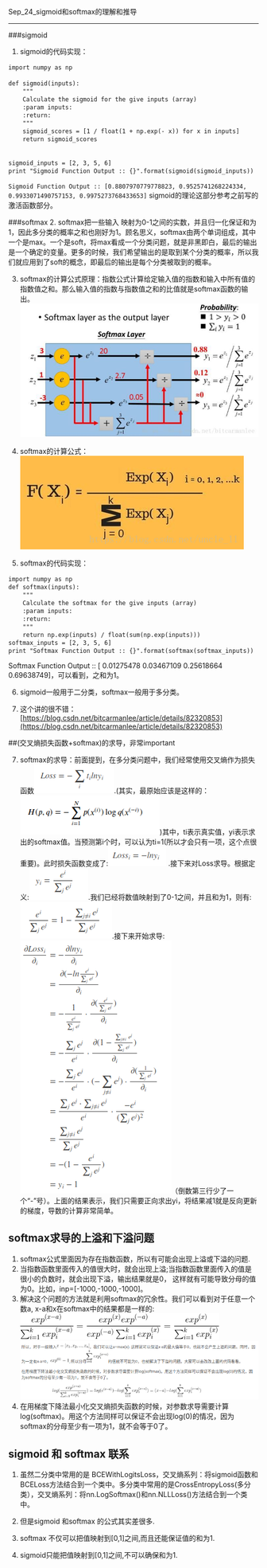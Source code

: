 Sep_24_sigmoid和softmax的理解和推导

-----------
###sigmoid
1. sigmoid的代码实现：

```
import numpy as np

def sigmoid(inputs):
    """
    Calculate the sigmoid for the give inputs (array)
    :param inputs:
    :return:
    """
    sigmoid_scores = [1 / float(1 + np.exp(- x)) for x in inputs]
    return sigmoid_scores


sigmoid_inputs = [2, 3, 5, 6]
print "Sigmoid Function Output :: {}".format(sigmoid(sigmoid_inputs))
```
`Sigmoid Function Output :: [0.8807970779778823, 0.9525741268224334, 0.9933071490757153, 0.9975273768433653]`
sigmoid的理论这部分参考之前写的激活函数部分。

###softmax
2. softmax把一些输入 映射为0-1之间的实数，并且归一化保证和为1，因此多分类的概率之和也刚好为1。顾名思义，softmax由两个单词组成，其中一个是max。一个是soft，将max看成一个分类问题，就是非黑即白，最后的输出是一个确定的变量。更多的时候，我们希望输出的是取到某个分类的概率，所以我们就应用到了soft的概念，即最后的输出是每个分类被取到的概率。

3. softmax的计算公式原理：指数公式计算给定输入值的指数和输入中所有值的指数值之和。那么输入值的指数与指数值之和的比值就是softmax函数的输出。![](./images/softmax.jpeg)

4. softmax的计算公式：![](./images/softmax.png)

5. softmax的代码实现：
```
import numpy as np
def softmax(inputs):
    """
    Calculate the softmax for the give inputs (array)
    :param inputs:
    :return:
    """
    return np.exp(inputs) / float(sum(np.exp(inputs)))
softmax_inputs = [2, 3, 5, 6]
print "Softmax Function Output :: {}".format(softmax(softmax_inputs))
```
Softmax Function Output :: [ 0.01275478  0.03467109  0.25618664  0.69638749]，可以看到，之和为1。

6. sigmoid一般用于二分类，softmax一般用于多分类。

7. 这个讲的很不错：[https://blog.csdn.net/bitcarmanlee/article/details/82320853](https://blog.csdn.net/bitcarmanlee/article/details/82320853)

##(交叉熵损失函数+softmax)的求导，非常important

7. softmax的求导：前面提到，在多分类问题中，我们经常使用交叉熵作为损失函数![](./images/fun1.png).(其实，最原始应该是这样的：![](./images/cross_entorpy.png))其中，ti表示真实值，yi表示求出的softmax值。当预测第i个时，可以认为ti=1(所以才会只有一项，这个点很重要)。此时损失函数变成了:![](./images/fun2.png) .接下来对Loss求导。根据定义:![](./images/fun3.png).我们已经将数值映射到了0-1之间，并且和为1，则有:![](./images/fun4.png).接下来开始求导:![](./images/fun5.png)（倒数第三行少了一个“-”号）。上面的结果表示，我们只需要正向求出yi，将结果减1就是反向更新的梯度，导数的计算非常简单。

## softmax求导的上溢和下溢问题

1. softmax公式里面因为存在指数函数，所以有可能会出现上溢或下溢的问题.
2. 当指数函数里面传入的值很大时，就会出现上溢;当指数函数里面传入的值是很小的负数时，就会出现下溢，输出结果就是0， 这样就有可能导致分母的值为0。比如，inp=[-1000,-1000,-1000]。
3. 解决这个问题的方法就是利用softmax的冗余性。我们可以看到对于任意一个数a, x-a和x在softmax中的结果都是一样的:
![](./images/softmax_up_dowm.gif)
![](./images/softmax111.png)
4. 在用梯度下降法最小化交叉熵损失函数的时候，对参数求导需要计算log(softmax)。用这个方法同样可以保证不会出现log(0)的情况，因为softmax的分母至少有一项为1，就不会等于0了。

## sigmoid 和 softmax 联系

1. 虽然二分类中常用的是 BCEWithLogitsLoss，交叉熵系列：将sigmoid函数和BCELoss方法结合到一个类中。多分类中常用的是CrossEntropyLoss(多分类），交叉熵系列：将nn.LogSoftmax()和nn.NLLLoss()方法结合到一个类中。

2. 但是sigmoid 和softmax 的公式其实差很多.

3. softmax 不仅可以把值映射到[0,1]之间,而且还能保证值的和为1.

4. sigmoid只能把值映射到[0,1]之间,不可以确保和为1.
